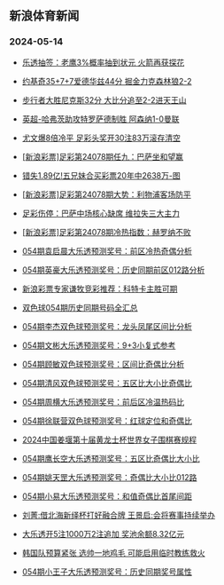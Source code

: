 ## 新浪体育新闻 
### 2024-05-14

+ [乐透抽签：老鹰3%概率抽到状元 火箭再获探花](https://sports.sina.com.cn/basketball/nba/2024-05-13/doc-inauzsqm5505235.shtml)

+ [约基奇35+7+7爱德华兹44分 掘金力克森林狼2-2](https://sports.sina.com.cn/basketball/nba/2024-05-13/doc-inavacef5328292.shtml)

+ [步行者大胜尼克斯32分 大比分追至2-2进天王山](https://sports.sina.com.cn/basketball/nba/2024-05-13/doc-inauzsqp2279216.shtml)

+ [英超-哈弗茨助攻特罗萨德制胜 阿森纳1-0曼联](https://sports.sina.com.cn/g/pl/2024-05-13/doc-inauzsqm5518714.shtml)

+ [尤文爆8倍冷平 足彩头奖开30注83万滚存清空](https://sports.sina.com.cn/l/2024-05-13/doc-inauzsqm5509205.shtml)

+ [[新浪彩票]足彩第24078期任九：巴萨坐和望赢](https://sports.sina.com.cn/l/2024-05-13/doc-inauzsqp2287162.shtml)

+ [错失1.89亿!五兄妹合买彩票20年中2638万-图](https://sports.sina.com.cn/l/2024-05-13/doc-inauzsqp2282659.shtml)

+ [[新浪彩票]足彩第24078期大势：利物浦客场防平](https://sports.sina.com.cn/l/2024-05-13/doc-inauzsqp2286798.shtml)

+ [足彩伤停：巴萨中场核心缺席 维拉失三大主力](https://sports.sina.com.cn/l/2024-05-13/doc-inavacef5328812.shtml)

+ [[新浪彩票]足彩第24078期冷热指数：赫罗纳不败](https://sports.sina.com.cn/l/2024-05-13/doc-inauzsqp2288782.shtml)

+ [054期袁启晨大乐透预测奖号：前区冷热奇偶分析](https://sports.sina.com.cn/l/2024-05-13/doc-inavapuk2294100.shtml)

+ [054期英豪大乐透预测奖号：历史同期前区012路分析](https://sports.sina.com.cn/l/2024-05-13/doc-inavapum9071423.shtml)

+ [新浪彩票专家谦牧竞彩推荐：科特卡主胜可期](https://sports.sina.com.cn/l/2024-05-13/doc-inavauas4409975.shtml)

+ [双色球054期历史同期号码全汇总](https://sports.sina.com.cn/l/2024-05-13/doc-inavainf2073937.shtml)

+ [054期李杰双色球预测奖号：龙头凤尾区间比分析](https://sports.sina.com.cn/l/2024-05-13/doc-inavacef5362304.shtml)

+ [054期文彬大乐透预测奖号：9+3小复式参考](https://sports.sina.com.cn/l/2024-05-13/doc-inavapum9073405.shtml)

+ [054期顾敏双色球预测奖号：区间比奇偶比分析](https://sports.sina.com.cn/l/2024-05-13/doc-inavacef5361945.shtml)

+ [054期清风双色球预测奖号：五区比大小比奇偶比](https://sports.sina.com.cn/l/2024-05-13/doc-inavapum9076644.shtml)

+ [054期周横大乐透预测奖号：前后区冷温热码比](https://sports.sina.com.cn/l/2024-05-13/doc-inavapum9070516.shtml)

+ [054期徐联营双色球预测奖号：红球定位和奇偶比](https://sports.sina.com.cn/l/2024-05-13/doc-inavacei2138693.shtml)

+ [2024中国姜堰第十届黄龙士杯世界女子围棋赛规程](https://sports.sina.com.cn/go/2024-05-13/doc-inauzwwm2182450.shtml)

+ [054期鹰长空大乐透预测奖号：五区比奇偶比大小比](https://sports.sina.com.cn/l/2024-05-13/doc-inavaptz5174698.shtml)

+ [054期姚天罡大乐透预测奖号：奇偶比大小比012路](https://sports.sina.com.cn/l/2024-05-13/doc-inavapuk2294686.shtml)

+ [054期小易大乐透预测奖号：和值奇偶比首尾间距](https://sports.sina.com.cn/l/2024-05-13/doc-inavapum9072094.shtml)

+ [刘菁:借北海新绎杯打好融合牌 王景启:会将赛事持续举办](https://sports.sina.com.cn/go/2024-05-13/doc-inavainc5282046.shtml)

+ [大乐透开5注1000万2注追加 奖池余额8.32亿元](https://sports.sina.com.cn/l/2024-05-13/doc-inavcesn4223710.shtml)

+ [韩国队预算紧张 选帅一地鸡毛 可能启用临时教练救火](https://sports.sina.com.cn/china/2024-05-13/doc-inavauah2212252.shtml)

+ [054期小王子大乐透预测奖号：历史同期奖号属性](https://sports.sina.com.cn/l/2024-05-13/doc-inavapuk2295310.shtml)

